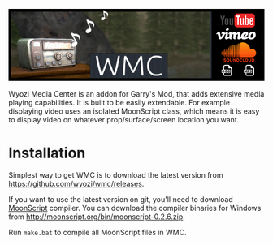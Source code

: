 ![WMC logo](logo_new.png)

Wyozi Media Center is an addon for Garry's Mod, that adds extensive media playing capabilities. It is built to be easily extendable. For example displaying video uses an isolated MoonScript class, which means it is easy to display video on whatever prop/surface/screen location you want.

# Installation

Simplest way to get WMC is to download the latest version from https://github.com/wyozi/wmc/releases.

If you want to use the latest version on git, you'll need to download [MoonScript](http://moonscript.org/) compiler. You can download the compiler binaries for Windows from http://moonscript.org/bin/moonscript-0.2.6.zip.

Run ```make.bat``` to compile all MoonScript files in WMC.
